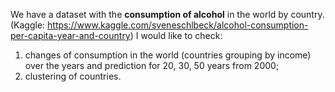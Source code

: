 We have a dataset with the **consumption of alcohol** in the world by country. (Kaggle: https://www.kaggle.com/sveneschlbeck/alcohol-consumption-per-capita-year-and-country)
I would like to check:
1) changes of consumption in the world (countries grouping by income) over the years and prediction for 20, 30, 50 years from 2000;
2) clustering of countries.
